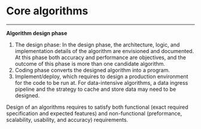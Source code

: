 # Core algorithms


--- 

__Algorithm design phase__

1. The design phase: In the design phase, the architecture, logic, and implementation details of the algorithm are envisioned and documented. At this phase both accuracy and performance are objectives, and the outcome of this phase is more than one candidate algorithm.
2. Coding phase converts the designed algorithm into a program.
3. Implement/deploy, which requires to design a production environment for the code to be run at. For data-intensive algorithms, a data ingress pipeline and the strategy to cache and store data may need to be designed.

   

Design of an algorithms requires to satisfy both functional (exact required specification and expected features) and non-functional (preformance, scalability, usability, and accuracy) requirements.

